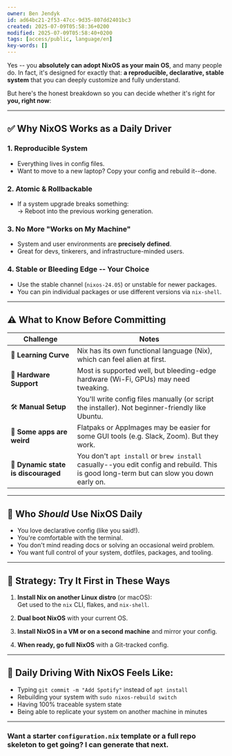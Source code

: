 ```yaml
---
owner: Ben Jendyk
id: ad64bc21-2f53-47cc-9d35-807dd2401bc3
created: 2025-07-09T05:58:36+0200
modified: 2025-07-09T05:58:40+0200
tags: [access/public, language/en]
key-words: []
---
```


Yes -- you **absolutely can adopt NixOS as your main OS**, and many people do. In fact, it's designed for exactly that: **a reproducible, declarative, stable system** that you can deeply customize and fully understand.

But here's the honest breakdown so you can decide whether it's right for **you, right now**:

* * *

## ✅ Why NixOS Works as a Daily Driver

### 1. **Reproducible System**

- Everything lives in config files.
- Want to move to a new laptop? Copy your config and rebuild it--done.

### 2. **Atomic & Rollbackable**

- If a system upgrade breaks something:  
→ Reboot into the previous working generation.

### 3. **No More "Works on My Machine"**

- System and user environments are **precisely defined**.
- Great for devs, tinkerers, and infrastructure-minded users.

### 4. **Stable or Bleeding Edge -- Your Choice**
- Use the stable channel (`nixos-24.05`) or unstable for newer packages.
- You can pin individual packages or use different versions via `nix-shell`.
* * *

## ⚠️ What to Know Before Committing

| Challenge | Notes | 
| ---- | ----  |
| 🧠 **Learning Curve** | Nix has its own functional language (Nix), which can feel alien at first. | 
| 🧩 **Hardware Support** | Most is supported well, but bleeding-edge hardware (Wi-Fi, GPUs) may need tweaking. | 
| 🛠️ **Manual Setup** | You'll write config files manually (or script the installer). Not beginner-friendly like Ubuntu. | 
| 🧪 **Some apps are weird** | Flatpaks or AppImages may be easier for some GUI tools (e.g. Slack, Zoom). But they work. | 
| 🔄 **Dynamic state is discouraged** | You don't `apt install` or `brew install` casually--you edit config and rebuild. This is good long-term but can slow you down early on. | 
* * *

## 👤 Who _Should_ Use NixOS Daily

- You love declarative config (like you said!).
- You're comfortable with the terminal.
- You don't mind reading docs or solving an occasional weird problem.
- You want full control of your system, dotfiles, packages, and tooling.
* * *

## 🧪 Strategy: Try It First in These Ways

1. **Install Nix on another Linux distro** (or macOS):  
Get used to the `nix` CLI, flakes, and `nix-shell`.

2. **Dual boot NixOS** with your current OS.

3. **Install NixOS in a VM or on a second machine** and mirror your config.

4. **When ready, go full NixOS** with a Git-tracked config.
* * *

## 🧱 Daily Driving With NixOS Feels Like:

- Typing `git commit -m "Add Spotify"` instead of `apt install`
- Rebuilding your system with `sudo nixos-rebuild switch`
- Having 100% traceable system state
- Being able to replicate your system on another machine in minutes
* * *

### Want a starter `configuration.nix` template or a full repo skeleton to get going? I can generate that next.